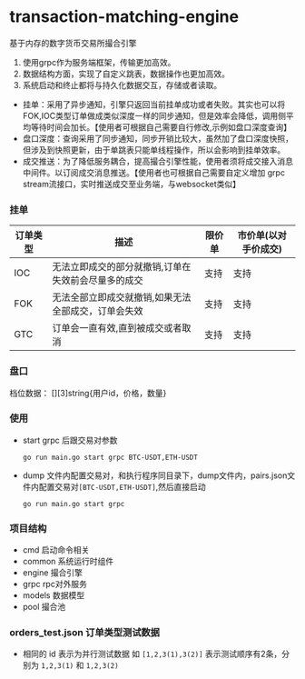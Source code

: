 # transaction-matching-engine
基于内存的数字货币交易所撮合引擎
1. 使用grpc作为服务端框架，传输更加高效。
2. 数据结构方面，实现了自定义跳表，数据操作也更加高效。
3. 系统启动和终止都将与持久化数据交互，存储或者读取。

- 挂单：采用了异步通知，引擎只返回当前挂单成功或者失败。其实也可以将FOK,IOC类型订单做成类似深度一样的同步通知，但是效率会降低，调用侧平均等待时间会加长。【使用者可根据自己需要自行修改,示例如盘口深度查询】
- 盘口深度：查询采用了同步通知，同步开销比较大，虽然加了盘口深度快照，但涉及到快照更新，由于单跳表只能单线程操作，所以会影响到挂单效率。
- 成交推送：为了降低服务耦合，提高撮合引擎性能，使用者须将成交接入消息中间件。以订阅成交消息推送。【使用者也可根据自己需要自定义增加 grpc stream流接口，实时推送成交至业务端，与websocket类似】


### 挂单

订单类型|描述|限价单|市价单(以对手价成交)
-|-|-|-
IOC|无法立即成交的部分就撤销,订单在失效前会尽量多的成交|支持|支持
FOK|无法全部立即成交就撤销,如果无法全部成交，订单会失效|支持|支持
GTC|订单会一直有效,直到被成交或者取消|支持|支持

### 盘口

档位数据： [][3]string{用户id，价格，数量}

### 使用

- start grpc 后跟交易对参数
    ```
    go run main.go start grpc BTC-USDT,ETH-USDT
    ```

- dump 文件内配置交易对，和执行程序同目录下，dump文件内，pairs.json文件内配置交易对`[BTC-USDT,ETH-USDT]`,然后直接启动

    ```
    go run main.go start grpc
    ```

### 项目结构

- cmd 启动命令相关
- common 系统运行时组件
- engine 撮合引擎
- grpc rpc对外服务
- models 数据模型
- pool 撮合池

### orders_test.json 订单类型测试数据

- 相同的 id 表示为并行测试数据 如 `[1,2,3(1),3(2)]` 表示测试顺序有2条，分别为 `1,2,3(1)` 和  `1,2,3(2)` 

